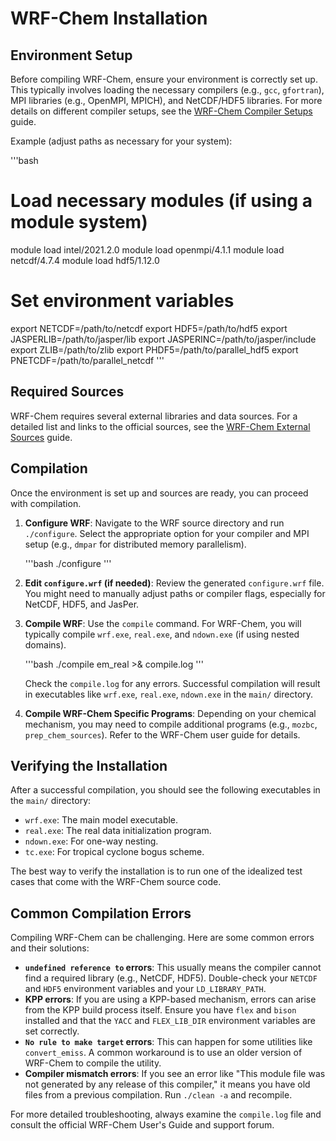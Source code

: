 # WRF-Chem Installation

## Environment Setup

Before compiling WRF-Chem, ensure your environment is correctly set up. This typically involves loading the necessary compilers (e.g., `gcc`, `gfortran`), MPI libraries (e.g., OpenMPI, MPICH), and NetCDF/HDF5 libraries. For more details on different compiler setups, see the [WRF-Chem Compiler Setups](./wrfchem_compiler_setup.md) guide.

Example (adjust paths as necessary for your system):

'''bash
# Load necessary modules (if using a module system)
module load intel/2021.2.0
module load openmpi/4.1.1
module load netcdf/4.7.4
module load hdf5/1.12.0

# Set environment variables
export NETCDF=/path/to/netcdf
export HDF5=/path/to/hdf5
export JASPERLIB=/path/to/jasper/lib
export JASPERINC=/path/to/jasper/include
export ZLIB=/path/to/zlib
export PHDF5=/path/to/parallel_hdf5
export PNETCDF=/path/to/parallel_netcdf
'''

## Required Sources

WRF-Chem requires several external libraries and data sources. For a detailed list and links to the official sources, see the [WRF-Chem External Sources](./wrfchem_external_sources.md) guide.

## Compilation

Once the environment is set up and sources are ready, you can proceed with compilation.

1.  **Configure WRF**: Navigate to the WRF source directory and run `./configure`. Select the appropriate option for your compiler and MPI setup (e.g., `dmpar` for distributed memory parallelism).

    '''bash
    ./configure
    '''

2.  **Edit `configure.wrf` (if needed)**: Review the generated `configure.wrf` file. You might need to manually adjust paths or compiler flags, especially for NetCDF, HDF5, and JasPer.

3.  **Compile WRF**: Use the `compile` command. For WRF-Chem, you will typically compile `wrf.exe`, `real.exe`, and `ndown.exe` (if using nested domains).

    '''bash
    ./compile em_real >& compile.log
    '''

    Check the `compile.log` for any errors. Successful compilation will result in executables like `wrf.exe`, `real.exe`, `ndown.exe` in the `main/` directory.

4.  **Compile WRF-Chem Specific Programs**: Depending on your chemical mechanism, you may need to compile additional programs (e.g., `mozbc`, `prep_chem_sources`). Refer to the WRF-Chem user guide for details.

## Verifying the Installation

After a successful compilation, you should see the following executables in the `main/` directory:

-   `wrf.exe`: The main model executable.
-   `real.exe`: The real data initialization program.
-   `ndown.exe`: For one-way nesting.
-   `tc.exe`: For tropical cyclone bogus scheme.

The best way to verify the installation is to run one of the idealized test cases that come with the WRF-Chem source code.

## Common Compilation Errors

Compiling WRF-Chem can be challenging. Here are some common errors and their solutions:

-   **`undefined reference to` errors**: This usually means the compiler cannot find a required library (e.g., NetCDF, HDF5). Double-check your `NETCDF` and `HDF5` environment variables and your `LD_LIBRARY_PATH`.
-   **KPP errors**: If you are using a KPP-based mechanism, errors can arise from the KPP build process itself. Ensure you have `flex` and `bison` installed and that the `YACC` and `FLEX_LIB_DIR` environment variables are set correctly.
-   **`No rule to make target` errors**: This can happen for some utilities like `convert_emiss`. A common workaround is to use an older version of WRF-Chem to compile the utility.
-   **Compiler mismatch errors**: If you see an error like "This module file was not generated by any release of this compiler," it means you have old files from a previous compilation. Run `./clean -a` and recompile.

For more detailed troubleshooting, always examine the `compile.log` file and consult the official WRF-Chem User's Guide and support forum.
